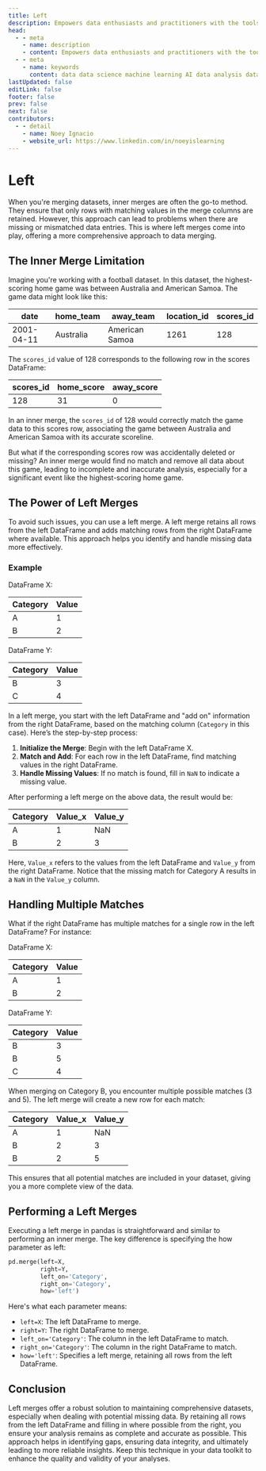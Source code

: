 ```yaml
---
title: Left
description: Empowers data enthusiasts and practitioners with the tools and knowledge to unlock the potential of data.
head:
  - - meta
    - name: description
    - content: Empowers data enthusiasts and practitioners with the tools and knowledge to unlock the potential of data.
  - - meta
    - name: keywords
      content: data data science machine learning AI data analysis data-driven data enthusiasts data practitioners
lastUpdated: false
editLink: false
footer: false
prev: false
next: false
contributors:
  - - detail
    - name: Noey Ignacio
    - website_url: https://www.linkedin.com/in/noeyislearning
---
```


# Left

When you're merging datasets, inner merges are often the go-to method. They ensure that only rows with matching values in the merge columns are retained. However, this approach can lead to problems when there are missing or mismatched data entries. This is where left merges come into play, offering a more comprehensive approach to data merging.

## The Inner Merge Limitation

Imagine you're working with a football dataset. In this dataset, the highest-scoring home game was between Australia and American Samoa. The game data might look like this:

| date       | home_team | away_team      | location_id | scores_id |
| ---------- | --------- | -------------- | ----------- | --------- |
| 2001-04-11 | Australia | American Samoa | 1261        | 128       |

The `scores_id` value of 128 corresponds to the following row in the scores DataFrame:

| scores_id | home_score | away_score |
| --------- | ---------- | ---------- |
| 128       | 31         | 0          |

In an inner merge, the `scores_id` of 128 would correctly match the game data to this scores row, associating the game between Australia and American Samoa with its accurate scoreline.

But what if the corresponding scores row was accidentally deleted or missing? An inner merge would find no match and remove all data about this game, leading to incomplete and inaccurate analysis, especially for a significant event like the highest-scoring home game.

## The Power of Left Merges

To avoid such issues, you can use a left merge. A left merge retains all rows from the left DataFrame and adds matching rows from the right DataFrame where available. This approach helps you identify and handle missing data more effectively.

### Example

DataFrame X:

| Category | Value |
| -------- | ----- |
| A        | 1     |
| B        | 2     |

DataFrame Y:

| Category | Value |
| -------- | ----- |
| B        | 3     |
| C        | 4     |

In a left merge, you start with the left DataFrame and "add on" information from the right DataFrame, based on the matching column (`Category` in this case). Here’s the step-by-step process:

1. **Initialize the Merge**: Begin with the left DataFrame X.
2. **Match and Add**: For each row in the left DataFrame, find matching values in the right DataFrame.
3. **Handle Missing Values**: If no match is found, fill in `NaN` to indicate a missing value.

After performing a left merge on the above data, the result would be:

| Category | Value_x | Value_y |
| -------- | ------- | ------- |
| A        | 1       | NaN     |
| B        | 2       | 3       |

Here, `Value_x` refers to the values from the left DataFrame and `Value_y` from the right DataFrame. Notice that the missing match for Category A results in a `NaN` in the `Value_y` column.

## Handling Multiple Matches

What if the right DataFrame has multiple matches for a single row in the left DataFrame? For instance:

DataFrame X:

| Category | Value |
| -------- | ----- |
| A        | 1     |
| B        | 2     |

DataFrame Y:

| Category | Value |
| -------- | ----- |
| B        | 3     |
| B        | 5     |
| C        | 4     |

When merging on Category B, you encounter multiple possible matches (3 and 5). The left merge will create a new row for each match:

| Category | Value_x | Value_y |
| -------- | ------- | ------- |
| A        | 1       | NaN     |
| B        | 2       | 3       |
| B        | 2       | 5       |

This ensures that all potential matches are included in your dataset, giving you a more complete view of the data.

## Performing a Left Merges

Executing a left merge in pandas is straightforward and similar to performing an inner merge. The key difference is specifying the how parameter as left:

```python
pd.merge(left=X,
         right=Y,
         left_on='Category',
         right_on='Category',
         how='left')
```

Here's what each parameter means:

- `left=X`: The left DataFrame to merge.
- `right=Y`: The right DataFrame to merge.
- `left_on='Category'`: The column in the left DataFrame to match.
- `right_on='Category'`: The column in the right DataFrame to match.
- `how='left'`: Specifies a left merge, retaining all rows from the left DataFrame.

## Conclusion

Left merges offer a robust solution to maintaining comprehensive datasets, especially when dealing with potential missing data. By retaining all rows from the left DataFrame and filling in where possible from the right, you ensure your analysis remains as complete and accurate as possible. This approach helps in identifying gaps, ensuring data integrity, and ultimately leading to more reliable insights. Keep this technique in your data toolkit to enhance the quality and validity of your analyses.
